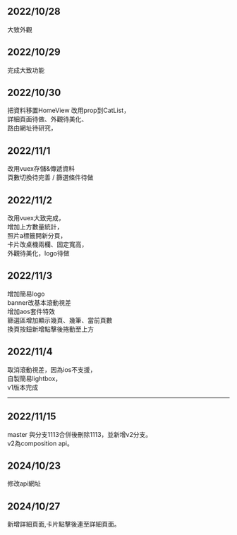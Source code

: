 ## 2022/10/28
大致外觀

## 2022/10/29
完成大致功能

## 2022/10/30
把資料移置HomeView 改用prop到CatList，<br>
詳細頁面待做、外觀待美化、<br>
路由網址待研究，

## 2022/11/1
改用vuex存儲&傳遞資料<br>
頁數切換待完善 / 篩選條件待做

## 2022/11/2
改用vuex大致完成，<br>
增加上方數量統計，<br>
照片a標籤開新分頁，<br>
卡片改桌機兩欄、固定寬高，<br>
外觀待美化，logo待做

## 2022/11/3
增加簡易logo<br>
banner改基本滾動視差<br>
增加aos套件特效<br>
篩選區增加顯示幾頁、幾筆、當前頁數<br>
換頁按鈕新增點擊後捲動至上方<br>

## 2022/11/4
取消滾動視差，因為ios不支援，<br>
自製簡易lightbox，<br>
v1版本完成<br>

_______________________________

## 2022/11/15
master 與分支1113合併後刪除1113，並新增v2分支。<br>
v2為composition api。<br>


## 2024/10/23
修改api網址


## 2024/10/27
新增詳細頁面,卡片點擊後連至詳細頁面。<br>

